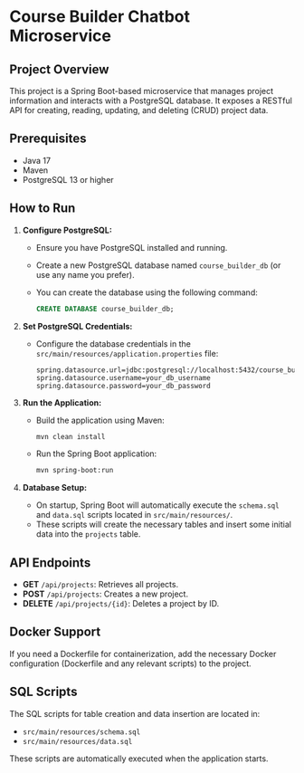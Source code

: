# Course Builder Chatbot Microservice

## Project Overview
This project is a Spring Boot-based microservice that manages project information and interacts with a PostgreSQL database. It exposes a RESTful API for creating, reading, updating, and deleting (CRUD) project data.

## Prerequisites
- Java 17
- Maven
- PostgreSQL 13 or higher

## How to Run

1. **Configure PostgreSQL:**
    - Ensure you have PostgreSQL installed and running.
    - Create a new PostgreSQL database named `course_builder_db` (or use any name you prefer).
    - You can create the database using the following command:

      ```sql
      CREATE DATABASE course_builder_db;
      ```

2. **Set PostgreSQL Credentials:**
    - Configure the database credentials in the `src/main/resources/application.properties` file:

      ```properties
      spring.datasource.url=jdbc:postgresql://localhost:5432/course_builder_db
      spring.datasource.username=your_db_username
      spring.datasource.password=your_db_password
      ```

3. **Run the Application:**
    - Build the application using Maven:

      ```bash
      mvn clean install
      ```
    - Run the Spring Boot application:

      ```bash
      mvn spring-boot:run
      ```

4. **Database Setup:**
    - On startup, Spring Boot will automatically execute the `schema.sql` and `data.sql` scripts located in `src/main/resources/`.
    - These scripts will create the necessary tables and insert some initial data into the `projects` table.

## API Endpoints

- **GET** `/api/projects`: Retrieves all projects.
- **POST** `/api/projects`: Creates a new project.
- **DELETE** `/api/projects/{id}`: Deletes a project by ID.

## Docker Support
If you need a Dockerfile for containerization, add the necessary Docker configuration (Dockerfile and any relevant scripts) to the project.

## SQL Scripts
The SQL scripts for table creation and data insertion are located in:
- `src/main/resources/schema.sql`
- `src/main/resources/data.sql`

These scripts are automatically executed when the application starts.